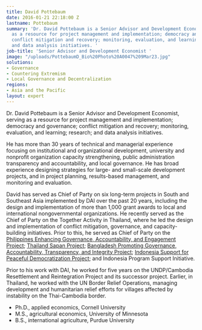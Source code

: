 ```yaml
---
title: David Pottebaum
date: 2016-01-21 22:18:00 Z
lastname: Pottebaum
summary: 'Dr. David Pottebaum is a Senior Advisor and Development Economist, serving
  as a resource for project management and implementation; democracy and governance;
  conflict mitigation and recovery; monitoring, evaluation, and learning; research;
  and data analysis initiatives. '
job-title: 'Senior Advisor and Development Economist '
image: "/uploads/PottebaumD_Bio%20Photo%20A0047%209Mar23.jpg"
solutions:
- Governance
- Countering Extremism
- Local Governance and Decentralization
regions:
- Asia and the Pacific
layout: expert
---
```


Dr. David Pottebaum is a Senior Advisor and Development Economist, serving as a resource for project management and implementation; democracy and governance; conflict mitigation and recovery; monitoring, evaluation, and learning; research; and data analysis initiatives. 

He has more than 30 years of technical and managerial experience focusing on institutional and organizational development, university and nonprofit organization capacity strengthening, public administration transparency and accountability, and local governance. He has broad experience designing strategies for large- and small-scale development projects, and in project planning, results-based management, and monitoring and evaluation. 

David has served as Chief of Party on six long-term projects in South and Southeast Asia implemented by DAI over the past 20 years, including the design and implementation of more than 1,000 grant awards to local and international nongovernmental organizations. He recently served as the Chief of Party on the Together Activity in Thailand, where he led the design and implementation of conflict mitigation, governance, and capacity-building initiatives. Prior to this, he served as Chief of Party on the [Philippines Enhancing Governance, Accountability, and Engagement Project](https://www.dai.com/our-work/projects/philippines-enhancing-governance-accountability-and-engagement-engage); [Thailand Sapan Project](https://www.dai.com/our-work/projects/thailand-sapan); [Bangladesh Promoting Governance, Accountability, Transparency, and Integrity Project](https://www.dai.com/our-work/projects/bangladesh-promoting-governance-accountability-transparency-and-integrity-progati); [Indonesia Support for Peaceful Democratization Project](https://www.dai.com/our-work/projects/indonesia-support-peaceful-democratization-spd); and Indonesia Program Support Initiative.

Prior to his work with DAI, he worked for five years on the UNDP/Cambodia Resettlement and Reintegration Project and its successor project. Earlier, in Thailand, he worked with the UN Border Relief Operations, managing development and humanitarian relief efforts for villages affected by instability on the Thai-Cambodia border. 

* Ph.D., applied economics, Cornell University
* M.S., agricultural economics, University of Minnesota
* B.S., international agriculture, Purdue University